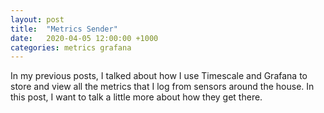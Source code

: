 ```yaml
---
layout: post
title:  "Metrics Sender"
date:   2020-04-05 12:00:00 +1000
categories: metrics grafana 
---
```

In my previous posts, I talked about how I use Timescale and Grafana to store
and view all the metrics that I log from sensors around the house. In this post,
I want to talk a little more about how they get there.




